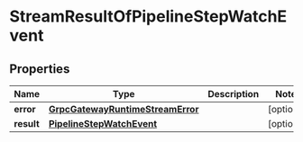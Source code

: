 

# StreamResultOfPipelineStepWatchEvent


## Properties

Name | Type | Description | Notes
------------ | ------------- | ------------- | -------------
**error** | [**GrpcGatewayRuntimeStreamError**](GrpcGatewayRuntimeStreamError.md) |  |  [optional]
**result** | [**PipelineStepWatchEvent**](PipelineStepWatchEvent.md) |  |  [optional]




